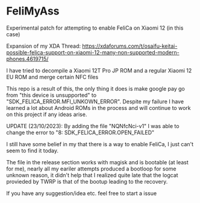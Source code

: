 # FeliMyAss
Experimental patch for attempting to enable FeliCa on Xiaomi 12 (in this case)

Expansion of my XDA Thread: https://xdaforums.com/t/osaifu-keitai-possible-felica-support-on-xiaomi-12-many-non-supported-modern-phones.4619715/

I have tried to decompile a Xiaomi 12T Pro JP ROM and a regular Xiaomi 12 EU ROM and merge certain NFC files

This repo is a result of this, the only thing it does is make google pay go from "this device is unsupported" to "SDK_FELICA_ERROR.MFI_UNKOWN_ERROR". Despite my failure I have learned a lot about Android ROMs in the process and will continue to work on this project if any ideas arise.

UPDATE (23/10/2023): By adding the file "NQNfcNci-v1" I was able to change the error to "8: SDK_FELICA_ERROR.OPEN_FAILED"

I still have some belief in my that there is a way to enable FeliCa, I just can't seem to find it today.

The file in the release section works with magisk and is bootable (at least for me), nearly all my eariler attempts produced a bootloop for some unknown reason, it didn't help that I realized quite late that the logcat provieded by TWRP is that of the bootup leading to the recovery.

If you have any suggestion/idea etc. feel free to start a issue 
